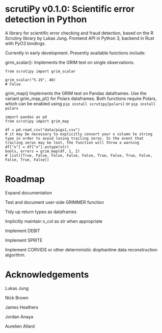 # scrutiPy v0.1.0: Scientific error detection in Python

A library for scientific error checking and fraud detection, based on the R Scrutiny library by Lukas Jung. Frontend API in Python 3, backend in Rust with PyO3 bindings. 

Currently in early development. Presently available functions include:

grim_scalar(): Implements the GRIM test on single observations. 

```
from scrutipy import grim_scalar

grim_scalar("5.19", 40)
# False
```

grim_map() Implements the GRIM test on Pandas dataframes. Use the variant grim_map_pl() for Polars dataframes. Both functions require Polars, which can be enabled using `pip install scrutipy[polars]` or `pip install polars`

```
import pandas as pd
from scrutipy import grim_map 

df = pd.read_csv("data/pigs1.csv")
# it may be necessary to explicitly convert your x column to string type in order to avoid losing trailing zeros. In the event that trailing zeros may be lost, the function will throw a warning 
df["x"] = df["x"].astype(str) 
bools, errors = grim_map(df, 1, 2)
# list([True, False, False, False, False, True, False, True, False, False, True, False])
```

# Roadmap

Expand documentation

Test and document user-side GRIMMER function 

Tidy up return types as dataframes

Implicitly maintain x_col as str when appropriate

Implement DEBIT

Implement SPRITE

Implement CORVIDS or other deterministic diophantine data reconstruction algorithm. 


# Acknowledgements

Lukas Jung

Nick Brown

James Heathers

Jordan Anaya

Aurelien Allard
